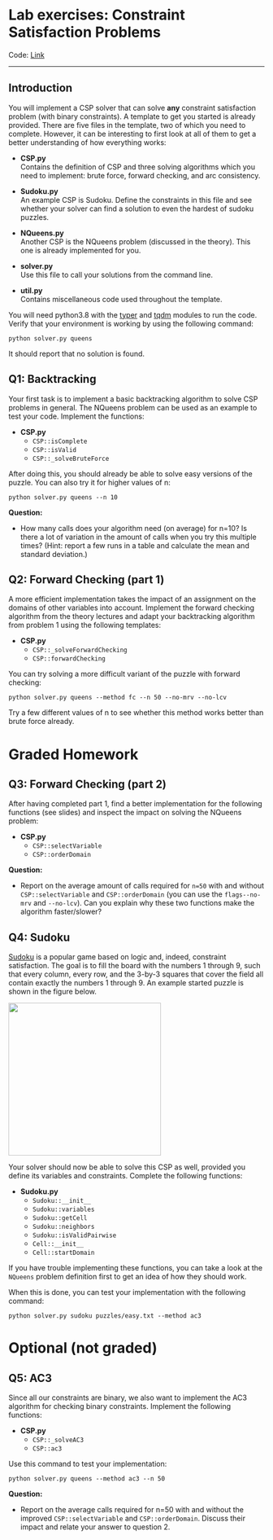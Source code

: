 

# Lab exercises: Constraint Satisfaction Problems

Code: [Link](./code.zip)

---

## Introduction

You will implement a CSP solver that can solve **any** constraint satisfaction problem (with binary constraints). A template to get you started is already provided. There are five files in the template, two of which you need to complete. However, it can be interesting to first look at all of them to get a better understanding of how everything works:

- **CSP.py**  
  Contains the definition of CSP and three solving algorithms which you need to implement: brute force, forward checking, and arc consistency.

- **Sudoku.py**  
  An example CSP is Sudoku. Define the constraints in this file and see whether your solver can find a solution to even the hardest of sudoku puzzles.

- **NQueens.py**  
  Another CSP is the NQueens problem (discussed in the theory). This one is already implemented for you.

- **solver.py**  
  Use this file to call your solutions from the command line.

- **util.py**  
  Contains miscellaneous code used throughout the template.

You will need python3.8 with the [typer](https://pypi.org/project/typer/) and [tqdm](https://pypi.org/project/tqdm/) modules to run the code. Verify that your environment is working by using the following command:

```shell
python solver.py queens
```

It should report that no solution is found.

## Q1: Backtracking

Your first task is to implement a basic backtracking algorithm to solve CSP problems in general. The NQueens problem can be used as an example to test your code. Implement the functions:

- **CSP.py**
  - `CSP::isComplete`
  - `CSP::isValid`
  - `CSP::_solveBruteForce`

After doing this, you should already be able to solve easy versions of the puzzle. You can also try it for higher values of n:

```shell
python solver.py queens --n 10
```

**Question:**

- How many calls does your algorithm need (on average) for n=10? Is there a lot of variation in the amount of calls when you try this multiple times?  (Hint: report a few runs in a table and calculate the mean and standard deviation.)

## Q2: Forward Checking (part 1)

A more efficient implementation takes the impact of an assignment on the domains of other variables into account. Implement the forward checking algorithm from the theory lectures and adapt your backtracking algorithm from problem 1 using the following templates:

- **CSP.py**
  - `CSP::_solveForwardChecking`
  - `CSP::forwardChecking`

You can try solving a more difficult variant of the puzzle with forward checking:

```shell
python solver.py queens --method fc --n 50 --no-mrv --no-lcv
```

Try a few different values of n to see whether this method works better than brute force already.



# Graded Homework

## Q3: Forward Checking (part 2)

After having completed part 1, find a better implementation for the following functions (see slides) and inspect the impact on solving the NQueens problem:

- **CSP.py**
  - `CSP::selectVariable`
  - `CSP::orderDomain`

**Question:**

- Report on the average amount of calls required for `n=50` with and without `CSP::selectVariable` and `CSP::orderDomain` (you can use the `flags--no-mrv` and `--no-lcv`). Can you explain why these two functions make the algorithm faster/slower?



## Q4: Sudoku

[Sudoku](https://en.wikipedia.org/wiki/Sudoku) is a popular game based on logic and, indeed, constraint satisfaction. The goal is to fill the board with the numbers 1 through 9, such that every column, every row, and the 3-by-3 squares that cover the field all contain exactly the numbers 1 through 9. An example started puzzle is shown in the figure below.

<img width=300 src="assets/sudoku.png">

Your solver should now be able to solve this CSP as well, provided you define its variables and constraints. Complete the following functions:

- **Sudoku.py** 
  - `Sudoku::__init__`
  - `Sudoku::variables`
  - `Sudoku::getCell`
  - `Sudoku::neighbors`
  - `Sudoku::isValidPairwise`
  - `Cell::__init__`
  - `Cell::startDomain`

If you have trouble implementing these functions, you can take a look at the `NQueens` problem definition first to get an idea of how they should work.

When this is done, you can test your implementation with the following command:

```shell
python solver.py sudoku puzzles/easy.txt --method ac3
```



# Optional (not graded)

## Q5: AC3

Since all our constraints are binary, we also want to implement the AC3 algorithm for checking binary constraints. Implement the following functions:

- **CSP.py**
  - `CSP::_solveAC3`
  - `CSP::ac3`

Use this command to test your implementation:

```shell
python solver.py queens --method ac3 --n 50
```

**Question:**

- Report on the average calls required for n=50 with and without the improved `CSP::selectVariable` and `CSP::orderDomain`. Discuss their impact and relate your answer to question 2.

